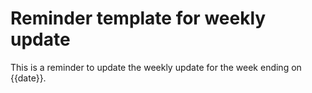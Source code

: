 # Reminder template for weekly update

This is a reminder to update the weekly update for the week ending on {{date}}.
